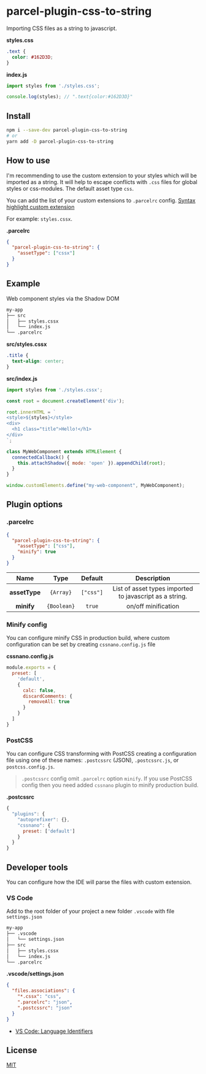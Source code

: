 # parcel-plugin-css-to-string
Importing CSS files as a string to javascript.

**styles.css**
```css
.text {
  color: #162D3D;
}
```
**index.js**
```js
import styles from './styles.css';

console.log(styles); // ".text{color:#162D3D}"
```

## Install
```bash
npm i --save-dev parcel-plugin-css-to-string
# or
yarn add -D parcel-plugin-css-to-string
```

## How to use
I'm recommending to use the custom extension to your styles which will be imported as a string. It will help to escape conflicts with `.css` files for global styles or css-modules. The default asset type `css`.

You can add the list of your custom extensions to `.parcelrc` config. [Syntax highlight custom extension](#developer-tools)

For example: `styles.cssx`.

**.parcelrc**
```json
{
  "parcel-plugin-css-to-string": {
    "assetType": ["cssx"]
  }
}
```

## Example
Web component styles via the Shadow DOM
```bash
my-app
├── src
│   ├── styles.cssx
│   └── index.js
└── .parcelrc
```

**src/styles.cssx**
```css
.title {
  text-align: center;
}
```
**src/index.js**
```js
import styles from './styles.cssx';

const root = document.createElement('div');

root.innerHTML = `
<style>${styles}</style>
<div>
  <h1 class="title">Hello!</h1>
</div>
`;

class MyWebComponent extends HTMLElement {
  connectedCallback() {
    this.attachShadow({ mode: 'open' }).appendChild(root);
  }
}

window.customElements.define("my-web-component", MyWebComponent);
```

## Plugin options
### .parcelrc
```json
{
  "parcel-plugin-css-to-string": {
    "assetType": ["css"],
    "minify": true
  }
}
```
|    Name          |   Type      | Default    | Description |
|:----------------:|:-----------:|:----------:|:-----------:|
| **assetType**    | `{Array}`   |  `["css"]` | List of asset types imported to javascript as a string.
|  **minify**      | `{Boolean}` |  `true`    | on/off minification

### Minify config
You can configure minify CSS in production build, where custom configuration can be set by creating `cssnano.config.js` file

**cssnano.config.js**
```js
module.exports = {
  preset: [
    'default',
    {
      calc: false,
      discardComments: {
        removeAll: true
      }
    }
  ]
}
```

### PostCSS
You can configure CSS transforming with PostCSS creating a configuration file using one of these names: `.postcssrc` (JSON), `.postcssrc.js`, or `postcss.config.js`.

> `.postcssrc` config omit `.parcelrc` option `minify`.
> If you use PostCSS config then you need added `cssnano` plugin to minify production build.

**.postcssrc**
```js
{
  "plugins": {
    "autoprefixer": {},
    "cssnano": {
      preset: ['default']
    }
  }
}
```

## Developer tools
You can configure how the IDE will parse the files with custom extension.

### VS Code
Add to the root folder of your project a new folder `.vscode` with file `settings.json`
```bash
my-app
├── .vscode
│   └── settings.json
├── src
│   ├── styles.cssx
│   └── index.js
└── .parcelrc
```
**.vscode/settings.json**
```json
{
  "files.associations": {
    "*.cssx": "css",
    ".parcelrc": "json",
    ".postcssrc": "json"
  }
}
```
- [VS Code: Language Identifiers](https://code.visualstudio.com/docs/languages/identifiers)

## License
[MIT](./LICENSE)
